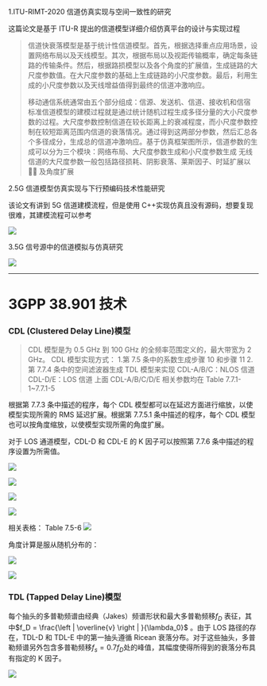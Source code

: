 1.ITU-RIMT-2020 信道仿真实现与空间一致性的研究

这篇论文是基于 ITU-R 提出的信道模型详细介绍仿真平台的设计与实现过程

> 信道快衰落模型是基于统计性信道模型。首先，根据选择重点应用场景，设置网络布局以及天线模型。其次，根据布局以及视距传输概率，确定每条链路的传输条件。然后，根据路损模型以及各个角度的扩展值，生成链路的大尺度参数值。在大尺度参数的基础上生成链路的小尺度参数。最后，利用生成的小尺度参数以及天线增益值得到最终的信道冲激响应。
>
> 移动通信系统通常由五个部分组成：信源、发送机、信道、接收机和信宿
> 标准信道模型的建模过程就是通过统计随机过程生成多径分量的大小尺度参数的过程。大尺度参数控制信道在较长距离上的衰减程度，而小尺度参数控制在较短距离范围内信道的衰落情况。通过得到这两部分参数，然后汇总各个多径成分，生成总的信道冲激响应。基于仿真框架图所示，信道参数的生成可以分为三个模块：网络布局、大尺度参数生成和小尺度参数生成
> 无线信道的大尺度参数一般包括路径损耗、阴影衰落、莱斯因子、时延扩展以  及角度扩展

2.5G 信道模型仿真实现与下行预编码技术性能研究

该论文有讲到 5G 信道建模流程，但是使用 C++实现仿真且没有源码，想要复现很难，其建模流程可以参考

![](https://s2.loli.net/2023/10/14/Prmda75YvsuHpN8.png)

3.5G 信号源中的信道模拟与仿真研究

![](https://s2.loli.net/2023/10/14/lPXgM8Tt1AxCJS9.png)

---

# 3GPP 38.901 技术

### CDL (Clustered Delay Line)模型

> CDL 模型是为 0.5 GHz 到 100 GHz 的全频率范围定义的，最大带宽为 2 GHz。
> CDL 模型实现方式： 1.第 7.5 条中的系数生成步骤 10 和步骤 11 2.第 7.7.4 条中的空间滤波器生成 TDL 模型来实现
> CDL-A/B/C：NLOS 信道 CDL-D/E：LOS 信道
> 上面 CDL-A/B/C/D/E 相关参数均在 Table 7.7.1-1~7.7.1-5

根据第 7.7.3 条中描述的程序，每个 CDL 模型都可以在延迟方面进行缩放，以使模型实现所需的 RMS 延迟扩展。根据第 7.7.5.1 条中描述的程序，每个 CDL 模型也可以按角度缩放，以使模型实现所需的角度扩展。

对于 LOS 通道模型，CDL-D 和 CDL-E 的 K 因子可以按照第 7.7.6 条中描述的程序设置为所需值。

![](https://s2.loli.net/2023/10/16/zuInEBDyFV7k8wj.png)

![](https://s2.loli.net/2023/10/16/5xP9H8aTik7gBuW.png)

![](https://s2.loli.net/2023/10/16/qkCdXLZYIBt4Mf6.png)

![](https://s2.loli.net/2023/10/16/c2URjKmGAIbqtS5.png)

相关表格：
Table 7.5-6
![](https://s2.loli.net/2023/10/17/uCc9wKRNsj6xJSU.png)

角度计算是服从随机分布的：

![](https://s2.loli.net/2023/10/17/EuWyLVPi7x4rahk.png)

![](https://s2.loli.net/2023/10/17/MtJwvCF6ondha8N.png)

### TDL (Tapped Delay Line)模型

每个抽头的多普勒频谱由经典（Jakes）频谱形状和最大多普勒频移$f_D$ 表征，其中$f_D = \frac{\left | \overline{v}  \right | }{\lambda_0}$ 。由于 LOS 路径的存在，TDL-D 和 TDL-E 中的第一抽头遵循 Ricean 衰落分布。对于这些抽头，多普勒频谱另外包含多普勒频移$f_s=0.7f_D$处的峰值，其幅度使得所得到的衰落分布具有指定的 K 因子。

![](https://s2.loli.net/2023/10/18/ANK1YWfXj9ZuC85.png)
